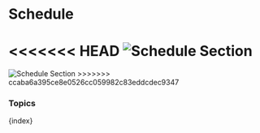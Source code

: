 # Schedule

<<<<<<< HEAD
<img class="screenshot" alt="Schedule Section" src="/docs/assets/img/schools/schedule/schedule-section.png">
=======
<img class="screenshot" alt="Schedule Section" src="{{url_prefix}}/assets/img/schools/schedule/schedule-section.png">
>>>>>>> ccaba6a395ce8e0526cc059982c83eddcdec9347

### Topics

{index}